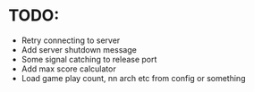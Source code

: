 # TODO:

- Retry connecting to server
- Add server shutdown message
- Some signal catching to release port
- Add max score calculator
- Load game play count, nn arch etc from config or something
